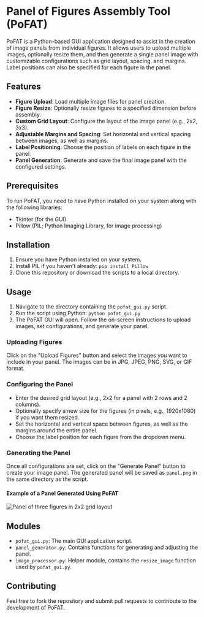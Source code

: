 # Panel of Figures Assembly Tool (PoFAT)

PoFAT is a Python-based GUI application designed to assist in the creation of image panels from individual figures. It allows users to upload multiple images, optionally resize them, and then generate a single panel image with customizable configurations such as grid layout, spacing, and margins. Label positions can also be specified for each figure in the panel.

## Features

- **Figure Upload**: Load multiple image files for panel creation.
- **Figure Resize**: Optionally resize figures to a specified dimension before assembly.
- **Custom Grid Layout**: Configure the layout of the image panel (e.g., 2x2, 3x3).
- **Adjustable Margins and Spacing**: Set horizontal and vertical spacing between images, as well as margins.
- **Label Positioning**: Choose the position of labels on each figure in the panel.
- **Panel Generation**: Generate and save the final image panel with the configured settings.

## Prerequisites

To run PoFAT, you need to have Python installed on your system along with the following libraries:
- Tkinter (for the GUI)
- Pillow (PIL; Python Imaging Library, for image processing)

## Installation

1. Ensure you have Python installed on your system.
2. Install PIL if you haven't already: `pip install Pillow`
3. Clone this repository or download the scripts to a local directory.

## Usage

1. Navigate to the directory containing the `pofat_gui.py` script.
2. Run the script using Python: `python pofat_gui.py`
3. The PoFAT GUI will open. Follow the on-screen instructions to upload images, set configurations, and generate your panel.

### Uploading Figures

Click on the "Upload Figures" button and select the images you want to include in your panel. The images can be in JPG, JPEG, PNG, SVG, or GIF format.

### Configuring the Panel

- Enter the desired grid layout (e.g., 2x2 for a panel with 2 rows and 2 columns).
- Optionally specify a new size for the figures (in pixels, e.g., 1920x1080) if you want them resized.
- Set the horizontal and vertical space between figures, as well as the margins around the entire panel.
- Choose the label position for each figure from the dropdown menu.

### Generating the Panel

Once all configurations are set, click on the "Generate Panel" button to create your image panel. The generated panel will be saved as `panel.png` in the same directory as the script.

#### Example of a Panel Generated Using PoFAT

![Panel of three figures in 2x2 grid layout](./test_imgs/panel.png)

## Modules

- `pofat_gui.py`: The main GUI application script.
- `panel_generator.py`: Contains functions for generating and adjusting the panel.
- `image_processor.py`: Helper module, contains the `resize_image` function used by `pofat_gui.py`.

## Contributing

Feel free to fork the repository and submit pull requests to contribute to the development of PoFAT.

